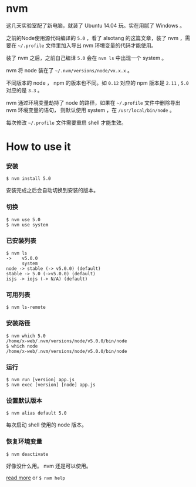 # nvm

这几天实验室配了新电脑，就装了 Ubuntu 14.04 玩。实在用腻了 Windows 。

之前的Node使用源代码编译的 `5.0` ，看了 alsotang 的这篇文章，装了 nvm ，需要在 `~/.profile` 文件里加入导出 nvm 环境变量的代码才能使用。

装了 nvm 之后，之前自己编译 `5.0` 会在 `nvm ls` 中出现一个 system 。

nvm 将 node 装在了 `~/.nvm/versions/node/vx.x.x` 。

不同版本的 node ， npm 的版本也不同。如 `0.12` 对应的 npm 版本是 `2.11` , `5.0` 对应的是 `3.3` 。

nvm 通过环境变量劫持了 node 的路径，如果在 `~/.profile` 文件中删除导出 nvm 环境变量的语句， 则默认使用 system ，在 `/usr/local/bin/node` 。

每次修改 `~/.profile` 文件需要重启 shell 才能生效。

# How to use it

### 安装
```
$ nvm install 5.0
```
安装完成之后会自动切换到安装的版本。

### 切换

```
$ nvm use 5.0
$ nvm use system
```

### 已安装列表
```
$ nvm ls
->    v5.0.0
      system
node -> stable (-> v5.0.0) (default)
stable -> 5.0 (->v5.0.0) (default)
isjs -> iojs (-> N/A) (default)
```

### 可用列表
```
$ nvm ls-remote
```

### 安装路径
```
$ nvm which 5.0
/home/x-web/.nvm/versions/node/v5.0.0/bin/node
$ which node
/home/x-web/.nvm/versions/node/v5.0.0/bin/node
```

### 运行
```
$ nvm run [version] app.js
$ nvm exec [version] [node] app.js
```

### 设置默认版本
```
$ nvm alias default 5.0
```
每次启动 shell 使用的 node 版本。

### 恢复环境变量
```
$ nvm deactivate
```
好像没什么用。 nvm 还是可以使用。

[read more](https://github.com/creationix/nvm)
or
`$ nvm help`
